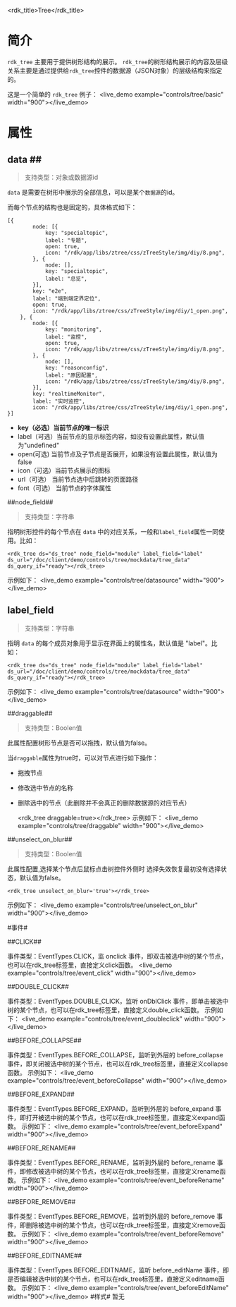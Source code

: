 <rdk_title>Tree</rdk_title>


# 简介 #

`rdk_tree` 主要用于提供树形结构的展示。
`rdk_tree`的树形结构展示的内容及层级关系主要是通过提供给`rdk_tree`控件的数据源（JSON对象）的层级结构来指定的。

这是一个简单的 `rdk_tree` 例子：
<live_demo example="controls/tree/basic" width="900"></live_demo>

# 属性 #

## data <binding></binding>##
> 支持类型：对象或数据源id

`data` 是需要在树形中展示的全部信息，可以是某个`数据源`的id。

而每个节点的结构也是固定的，具体格式如下：

    [{
            node: [{
                key: "specialtopic",
                label: "专题",
                open: true,
                icon: "/rdk/app/libs/ztree/css/zTreeStyle/img/diy/8.png",
            }, {
                node: [],
                key: "specialtopic",
                label: "总览",
            }],
            key: "e2e",
            label: "端到端定界定位",
            open: true,
            icon: "/rdk/app/libs/ztree/css/zTreeStyle/img/diy/1_open.png",
        }, {
            node: [{
                key: "monitoring",
                label: "监控",
                open: true,
                icon: "/rdk/app/libs/ztree/css/zTreeStyle/img/diy/8.png",
            }, {
                node: [],
                key: "reasonconfig",
                label: "原因配置",
                icon: "/rdk/app/libs/ztree/css/zTreeStyle/img/diy/8.png",
            }],
            key: "realtimeMonitor",
            label: "实时监控",
            icon: "/rdk/app/libs/ztree/css/zTreeStyle/img/diy/1_open.png",
    }]

- **key（必选）当前节点的唯一标识**
- label（可选）当前节点的显示标签内容，如没有设置此属性，默认值为"undefined"
- open(可选) 当前节点及子节点是否展开，如果没有设置此属性，默认值为false
- icon（可选）当前节点展示的图标
- url（可选） 当前节点选中后跳转的页面路径
- font（可选） 当前节点的字体属性

##node_field##
> 支持类型：字符串

指明树形控件的每个节点在 `data` 中的对应关系，一般和`label_field`属性一同使用。比如：

    <rdk_tree ds="ds_tree" node_field="module" label_field="label" 
	ds_url="/doc/client/demo/controls/tree/mockdata/tree_data" ds_query_if="ready"></rdk_tree>
示例如下：
<live_demo example="controls/tree/datasource" width="900"></live_demo>

## label_field ##
> 支持类型：字符串

指明 `data` 的每个成员对象用于显示在界面上的属性名，默认值是 "label"。比如：

    <rdk_tree ds="ds_tree" node_field="module" label_field="label" 
	ds_url="/doc/client/demo/controls/tree/mockdata/tree_data" ds_query_if="ready"></rdk_tree>

示例如下：
<live_demo example="controls/tree/datasource" width="900"></live_demo>

##draggable##
> 支持类型：Boolen值

此属性配置树形节点是否可以拖拽，默认值为false。

当`draggable`属性为true时，可以对节点进行如下操作：

- 拖拽节点
- 修改选中节点的名称
- 删除选中的节点（此删除并不会真正的删除数据源的对应节点）

    <rdk_tree draggable=true></rdk_tree>
示例如下：
<live_demo example="controls/tree/draggable" width="900"></live_demo>

##unselect_on_blur##
> 支持类型：Boolen值

此属性配置,选择某个节点后鼠标点击树控件外侧时 选择失效恢复最初没有选择状态，默认值为false。

    <rdk_tree unselect_on_blur='true'></rdk_tree>
示例如下：
<live_demo example="controls/tree/unselect_on_blur" width="900"></live_demo>


#事件#

##CLICK##

事件类型：EventTypes.CLICK，监 onclick 事件，即双击被选中树的某个节点，也可以在rdk_tree标签里，直接定义click函数。
<live_demo example="controls/tree/event_click" width="900"></live_demo>

##DOUBLE_CLICK##

事件类型：EventTypes.DOUBLE_CLICK，监听 onDblClick 事件，即单击被选中树的某个节点，也可以在rdk_tree标签里，直接定义double_click函数。
示例如下：
<live_demo example="controls/tree/event_doubleclick" width="900"></live_demo>

##BEFORE_COLLAPSE##

事件类型：EventTypes.BEFORE_COLLAPSE，监听到外层的 before_collapse 事件，即关闭被选中树的某个节点，也可以在rdk_tree标签里，直接定义collapse函数。
示例如下：
<live_demo example="controls/tree/event_beforeCollapse" width="900"></live_demo>

##BEFORE_EXPAND##

事件类型：EventTypes.BEFORE_EXPAND，监听到外层的 before_expand 事件，即打开被选中树的某个节点，也可以在rdk_tree标签里，直接定义expand函数。
示例如下：
<live_demo example="controls/tree/event_beforeExpand" width="900"></live_demo>

##BEFORE_RENAME##

事件类型：EventTypes.BEFORE_RENAME，监听到外层的 before_rename 事件，即修改被选中树的某个节点，也可以在rdk_tree标签里，直接定义rename函数。
示例如下：
<live_demo example="controls/tree/event_beforeRename" width="900"></live_demo>

##BEFORE_REMOVE##

事件类型：EventTypes.BEFORE_REMOVE，监听到外层的 before_remove 事件，即删除被选中树的某个节点，也可以在rdk_tree标签里，直接定义remove函数。
示例如下：
<live_demo example="controls/tree/event_beforeRemove" width="900"></live_demo>

##BEFORE_EDITNAME##

事件类型：EventTypes.BEFORE_EDITNAME，监听 before_editName 事件，即是否编辑被选中树的某个节点，也可以在rdk_tree标签里，直接定义editname函数。
示例如下：
<live_demo example="controls/tree/event_beforeEditName" width="900"></live_demo>
#样式#
暂无



